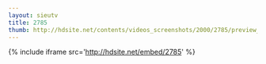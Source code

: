 ```yaml
---
layout: sieutv
title: 2785
thumb: http://hdsite.net/contents/videos_screenshots/2000/2785/preview_360p.mp4.jpg
---
```

{% include iframe src='http://hdsite.net/embed/2785' %}
 
